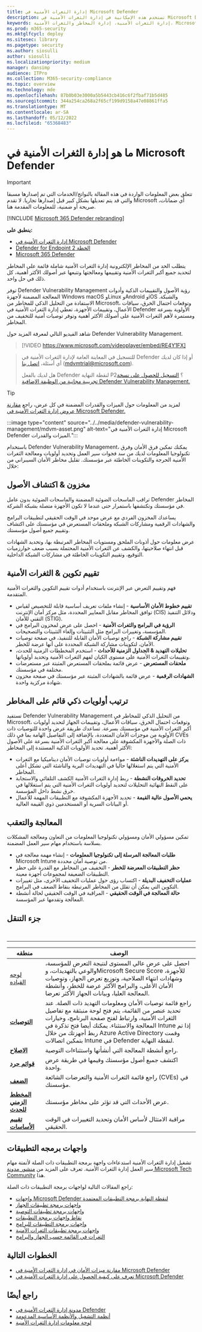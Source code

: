 ```yaml
---
title: إدارة الثغرات الأمنية في Microsoft Defender
description: تستخدم هذه الإمكانية في إدارة الثغرات الأمنية في Microsoft Defender نهجا مستندا إلى المخاطر لتغيير اللعبة لاكتشاف الثغرات الأمنية في نقطة النهاية والتكوينات الخاطئة وتحديد أولوياتها ومعالجتها.
keywords: إدارة الثغرات الأمنية، إدارة المخاطر والثغرات الأمنية، Microsoft Defender لنقطة النهاية TVM، Microsoft Defender لنقطة النهاية-TVM، إدارة الثغرات الأمنية، وتقييم الثغرات الأمنية، والمسح الضوئي للمخاطر والثغرات الأمنية، وتقييم التكوين الآمن، Microsoft Defender لنقطة النهاية، إدارة الثغرات الأمنية في Microsoft Defender، ونقطة النهاية الثغرات الأمنية، الجيل التالي
ms.prod: m365-security
ms.mktglfcycl: deploy
ms.sitesec: library
ms.pagetype: security
ms.author: siosulli
author: siosulli
ms.localizationpriority: medium
manager: dansimp
audience: ITPro
ms.collection: M365-security-compliance
ms.topic: overview
ms.technology: mde
ms.openlocfilehash: 87b0b03e3000a5b5443cb416c6f2fbaf71b5d485
ms.sourcegitcommit: 344a254ca268a2f65cf199d9158a47e08861ffa5
ms.translationtype: MT
ms.contentlocale: ar-SA
ms.lasthandoff: 05/12/2022
ms.locfileid: "65368483"
---
```

# <a name="what-is-microsoft-defender-vulnerability-management"></a>ما هو إدارة الثغرات الأمنية في Microsoft Defender

> [!IMPORTANT]
> تتعلق بعض المعلومات الواردة في هذه المقالة بالنواتج/الخدمات التي تم إصدارها مسبقا والتي قد يتم تعديلها بشكل كبير قبل إصدارها تجاريا. لا تقدم Microsoft أي ضمانات، صريحة أو ضمنية، للمعلومات المقدمة هنا.

[!INCLUDE [Microsoft 365 Defender rebranding](../../includes/microsoft-defender.md)]

**ينطبق على:**

- [إدارة الثغرات الأمنية في Microsoft Defender](defender-vulnerability-management-capabilities.md)
- [Defender for Endpoint الخطة 2](https://go.microsoft.com/fwlink/p/?linkid=2154037)
- [Microsoft 365 Defender](https://go.microsoft.com/fwlink/?linkid=2118804)

يتطلب الحد من المخاطر الإلكترونية إدارة الثغرات الأمنية شاملة قائمة على المخاطر لتحديد جميع أكبر الثغرات الأمنية وتقييمها ومعالجتها وتتبعها عبر أصولك الأكثر أهمية، كل ذلك في حل واحد.

توفر Defender Vulnerability Management رؤية الأصول والتقييمات الذكية وأدوات المعالجة المضمنة لأجهزة Windows macOS وLinux وAndroid وiOS والشبكة. الاستفادة من التحليل الذكي للمخاطر من Microsoft، وتوقعات احتمال الخرق، سياقات الأعمال، وتقييمات الأجهزة، تعطي إدارة الثغرات الأمنية في Defender الأولوية بسرعة ومستمرة لأهم الثغرات الأمنية على أصولك الأكثر أهمية وتوفر توصيات أمنية للتخفيف من المخاطر.

شاهد الفيديو التالي لمعرفة المزيد حول Defender Vulnerability Management.

> [!VIDEO https://www.microsoft.com/videoplayer/embed/RE4Y1FX]

> للتسجيل في المعاينة العامة لإدارة الثغرات الأمنية في Defender أو إذا كان لديك أي أسئلة، [اتصل بنا](mailto:mdvmtrial@microsoft.com) (mdvmtrial@microsoft.com).
>
> هل لديك بالفعل Defender لنقطة النهاية P2؟ [التسجيل للحصول على نسخة تجريبية مجانية من الوظيفة الإضافية Defender Vulnerability Management.](https://signup.microsoft.com/get-started/signup?products=5908ecaa-b8a7-4a04-b6c0-d44fd934b6f2)

> [!TIP]
>لمزيد من المعلومات حول الميزات والقدرات المضمنة في كل عرض، راجع [مقارنة عروض إدارة الثغرات الأمنية في Microsoft Defender.](defender-vulnerability-management-capabilities.md)

:::image type="content" source="../../media/defender-vulnerability-management/mdvm-asset.png" alt-text="إدارة الثغرات الأمنية في Microsoft Defender الميزات والقدرات.":::

باستخدام Defender Vulnerability Management، يمكنك تمكين فرق الأمان وفرق تكنولوجيا المعلومات لديك من سد فجوات سير العمل وتحديد أولويات ومعالجة الثغرات الأمنية الحرجة والتكوينات الخاطئة عبر مؤسستك. تقليل مخاطر الأمان السيبراني من خلال:

## <a name="asset-discovery--inventory"></a>مخزون & اكتشاف الأصول

تراقب الماسحات الضوئية المضمنة والماسحات الضوئية بدون عامل Defender المخاطر في مؤسستك وتكتشفها باستمرار حتى عندما لا تكون الأجهزة متصلة بشبكة الشركة.

يساعدك المخزون الفردي مع عرض موحد في الوقت الحقيقي لتطبيقات البرامج والشهادات الرقمية ومشاركات الشبكة وملحقات المستعرض في مؤسستك على اكتشاف وتقييم جميع أصول مؤسستك.

عرض معلومات حول أذونات الملحق ومستويات المخاطر المرتبطة بها، وتحديد الشهادات قبل انتهاء صلاحيتها، والكشف عن الثغرات الأمنية المحتملة بسبب ضعف خوارزميات التوقيع، وتقييم التكوينات الخاطئة في مشاركات الشبكة الداخلية.  

## <a name="vulnerability--configuration-assessment"></a>تقييم تكوين & الثغرات الأمنية

فهم وتقييم التعرض عبر الإنترنت باستخدام أدوات تقييم التكوين والثغرات الأمنية المتقدمة.

- **تقييم خطوط الأمان الأساسية** - إنشاء ملفات تعريف أساسية قابلة للتخصيص لقياس توافق المخاطر مقابل المعايير المحددة، مثل مركز أمان الإنترنت (CIS) ودلائل التنفيذ التقني للأمان (STIG).
- **الرؤية في البرامج والثغرات الأمنية** - احصل على عرض لمخزون البرامج في المؤسسة، وتغييرات البرامج مثل التثبيتات وإلغاء التثبيتات والتصحيحات.
- **تقييم مشاركة الشبكة** - راجع توصيات الأمان القابلة للتنفيذ، في صفحة توصيات الأمان، لتكوينات مشاركة الشبكة المحددة على أنها عرضة للخطر.
- **تحليلات التهديد & الجداول الزمنية للأحداث** - استخدم المخططات الزمنية للحدث، وتقييمات الثغرات الأمنية على مستوى الكيان لفهم الثغرات الأمنية وتحديد أولوياتها.
- **ملحقات المستعرض** - عرض قائمة بملحقات المستعرض المثبتة عبر مستعرضات مختلفة في مؤسستك.
- **الشهادات الرقمية** - عرض قائمة بالشهادات المثبتة عبر مؤسستك في صفحة مخزون شهادة مركزية واحدة.

## <a name="risk-based-intelligent-prioritization"></a>ترتيب أولويات ذكي قائم على المخاطر

تستفيد Defender Vulnerability Management من التحليل الذكي للمخاطر في Microsoft، وتوقعات احتمال الخرق، سياقات الأعمال، وتقييمات الجهاز لتحديد أولويات أكبر الثغرات الأمنية في مؤسستك بسرعة. تساعدك طريقة عرض واحدة للتوصيات ذات الأولوية من موجزات الأمان المتعددة، بالإضافة إلى التفاصيل الهامة بما في ذلك CVEs ذات الصلة والأجهزة المكشوفة على معالجة أكبر الثغرات الأمنية بسرعة على الأصول الأكثر أهمية. تحديد الأولويات الذكية المستندة إلى المخاطر:

- **يركز على التهديدات الناشئة** - مواءمة أولويات توصيات الأمان ديناميكيا مع الثغرات الأمنية التي يتم استغلالها حاليا في التهديدات البرية والناشئة التي تشكل أعلى المخاطر.
- **تحديد الخروقات النشطة** - ربط إدارة الثغرات الأمنية الكشف التلقائي والاستجابة على النقط النهائية التحليلات لتحديد أولويات الثغرات الأمنية التي يتم استغلالها في خرق نشط داخل المؤسسة.
- **يحمي الأصول عالية القيمة** - تحديد الأجهزة المكشوفة مع التطبيقات المهمة للأعمال أو البيانات السرية أو المستخدمين ذوي القيمة العالية.

## <a name="remediation-and-tracking"></a>المعالجة والتعقب 

تمكين مسؤولي الأمان ومسؤولي تكنولوجيا المعلومات من التعاون ومعالجة المشكلات بسلاسة باستخدام مهام سير العمل المضمنة.

- **طلبات المعالجة المرسلة إلى تكنولوجيا المعلومات** - إنشاء مهمة معالجة في Microsoft Intune من توصية أمان محددة.
- **حظر التطبيقات المعرضة للخطر** - التخفيف من المخاطر مع القدرة على حظر التطبيقات الضعيفة لمجموعات أجهزة معينة.
- **عمليات التخفيف البديلة** - اكتساب رؤى حول عمليات التخفيف الأخرى، مثل تغييرات التكوين التي يمكن أن تقلل من المخاطر المرتبطة بنقاط الضعف في البرامج.
- **حالة المعالجة في الوقت الحقيقي** - المراقبة في الوقت الحقيقي لحالة أنشطة المعالجة وتقدمها عبر المؤسسة.

## <a name="navigation-pane"></a>جزء التنقل

<br>

****

|منطقه|الوصف|
|---|---|
|[لوحه القياده](tvm-dashboard-insights.md)|احصل على عرض عالي المستوى لنتيجة التعرض للمؤسسة، والوعي بالتهديدات، وMicrosoft Secure Score للأجهزة، وشهادات انتهاء الصلاحية، وتوزيع تعرض الجهاز، وتوصيات الأمان الأعلى، والبرامج الأكثر عرضة للخطر، وأنشطة المعالجة العليا، وبيانات الجهاز الأكثر تعرضا.|
|[**التوصيات**](tvm-security-recommendation.md)|راجع قائمة توصيات الأمان ومعلومات التهديد ذات الصلة. عند تحديد عنصر من القائمة، يتم فتح لوحة منبثقة مع تفاصيل الثغرات الأمنية، وارتباط لفتح صفحة البرنامج، وخيارات المعالجة والاستثناء. يمكنك أيضا فتح تذكرة في Intune إذا تم ربط أجهزتك من خلال Azure Active Directory وقمت بتمكين اتصالات Intune في Defender لنقطة النهاية.|
|[**الاصلاح**](tvm-remediation.md)|راجع أنشطة المعالجة التي أنشأتها واستثناءات التوصية.|
|[**قوائم جرد**](tvm-software-inventory.md)|اكتشف جميع أصول مؤسستك وقيمها في طريقة عرض واحدة.|
|[**الضعف**](tvm-weaknesses.md)|راجع قائمة الثغرات الأمنية والتعرضات الشائعة (CVEs) في مؤسستك.|
|[**المخطط الزمني للحدث**](threat-and-vuln-mgt-event-timeline.md)|عرض الأحداث التي قد تؤثر على مخاطر مؤسستك.|
|[**تقييم الأساسات**](tvm-security-baselines.md)|مراقبة الامتثال لأساس الأمان وتحديد التغييرات في الوقت الحقيقي.|


## <a name="apis"></a>واجهات برمجه التطبيقات

تشغيل إدارة الثغرات الأمنية استدعاءات واجهة برمجة التطبيقات ذات الصلة لأتمتة مهام سير العمل إدارة الثغرات الأمنية. تعرف على المزيد من [منشور مدونة Microsoft Tech Community](https://techcommunity.microsoft.com/t5/microsoft-defender-atp/threat-amp-vulnerability-management-apis-are-now-generally/ba-p/1304615) هذا.

راجع المقالات التالية لواجهات برمجة التطبيقات ذات الصلة:

- [واجهات Microsoft Defender لنقطة النهاية برمجة التطبيقات المعتمدة](../defender-endpoint/exposed-apis-list.md)
- [واجهات برمجة تطبيقات الجهاز](../defender-endpoint/machine.md)
- [واجهات برمجة تطبيقات التوصية](../defender-endpoint/vulnerability.md)
- [نقاط واجهات برمجة التطبيقات](../defender-endpoint/score.md)
- [واجهات برمجة التطبيقات للبرامج](../defender-endpoint/software.md)
- [واجهات برمجة تطبيقات الثغرات الأمنية](../defender-endpoint/vulnerability.md)
- [الثغرات في القائمة حسب الجهاز والبرامج](../defender-endpoint/get-all-vulnerabilities-by-machines.md)

## <a name="next-steps"></a>الخطوات التالية

- [مقارنة ميزات الأمان في إدارة الثغرات الأمنية في Microsoft Defender](defender-vulnerability-management-capabilities.md)
- [تعرف على كيفية الحصول على إدارة الثغرات الأمنية في Microsoft Defender](get-defender-vulnerability-management.md)

## <a name="see-also"></a>راجع أيضًا

- [مدونة إدارة الثغرات الأمنية في Defender](https://go.microsoft.com/fwlink/?linkid=2195501)
- [أنظمة التشغيل والأنظمة الأساسية المدعومة](tvm-supported-os.md)
- [لوحة معلومات إدارة الثغرات الأمنية](tvm-dashboard-insights.md)
